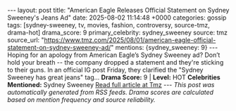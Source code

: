 --- layout: post title: "American Eagle Releases Official Statement on Sydney Sweeney's Jeans Ad" date: 2025-08-02 11:14:48 +0000 categories: gossip tags: [sydney-sweeney, tv, movies, fashion, controversy, source-tmz, drama-hot] drama_score: 9 primary_celebrity: sydney_sweeney source: tmz source_url: "https://www.tmz.com/2025/08/01/american-eagle-official-statement-on-sydney-sweeney-ad/" mentions: {sydney_sweeney: 9} --- Hoping for an apology from American Eagle’s Sydney Sweeney ad? Don’t hold your breath -- the company dropped a statement and they're sticking to their guns. In an official IG post Friday, they clarified the "Sydney Sweeney has great jeans" tag… **Drama Score:** 9 | **Level:** HOT **Celebrities Mentioned:** Sydney Sweeney [Read full article at Tmz](https://www.tmz.com/2025/08/01/american-eagle-official-statement-on-sydney-sweeney-ad/) --- *This post was automatically generated from RSS feeds. Drama scores are calculated based on mention frequency and source reliability.*